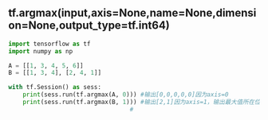 ## tf.argmax(input,axis=None,name=None,dimension=None,output_type=tf.int64)

```python
import tensorflow as tf
import numpy as np

A = [[1, 3, 4, 5, 6]]
B = [[1, 3, 4], [2, 4, 1]]

with tf.Session() as sess:
    print(sess.run(tf.argmax(A, 0))) #输出[0,0,0,0,0]因为axis=0
    print(sess.run(tf.argmax(B, 1))) #输出[2,1]因为axis=1，输出最大值所在位置[1,3,4] [2,4,1]
    							  #                                      0 1 2   0 1 2
```

